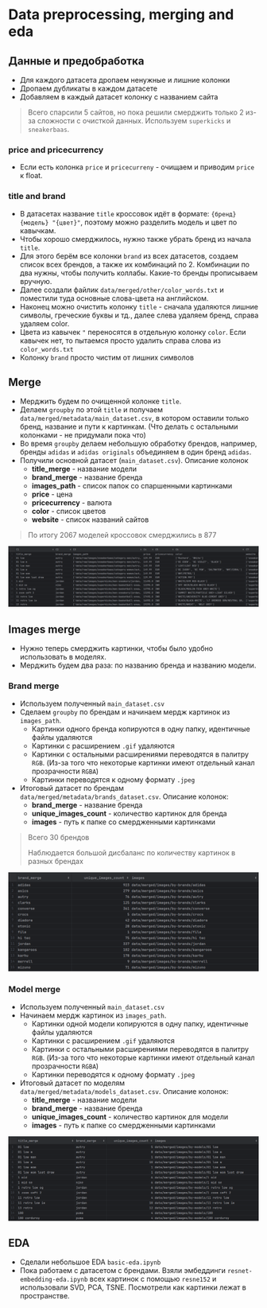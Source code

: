 # Data preprocessing, merging and eda

## Данные и предобработка

- Для каждого датасета дропаем ненужные и лишние колонки
- Дропаем дубликаты в каждом датасете
- Добавляем в каждый датасет колонку с названием сайта

> Всего спарсили 5 сайтов, но пока решили смерджить только 2 из-за сложности с очисткой данных. 
> Используем `superkicks` и `sneakerbaas`.

### price and pricecurrency

- Если есть колонка `price` и `pricecurreny` - очищаем и приводим `price` к float.

### title and brand

- В датасетах название `title` кроссовок идёт в формате: `{бренд} {модель} "{цвет}"`,
поэтому можно разделить модель и цвет по кавычкам.
- Чтобы хорошо смерджилоcь, нужно также убрать бренд из начала `title`.
- Для этого берём все колонки `brand` из всех датасетов, создаем список всех брендов, а также их комбинаций по 2.
Комбинации по два нужны, чтобы получить коллабы. Какие-то бренды прописываем вручную.
- Далее создали файлик `data/merged/other/color_words.txt` и поместили туда основные слова-цвета на английском.
- Наконец можно очистить колонку `title` - сначала удаляются лишние символы, греческие буквы и тд., далее слева удаляем бренд, справа удаляем color.
- Цвета из кавычек `"` переносятся в отдельную колонку `color`. Если кавычек нет, то пытаемся просто удалить справа слова из `color_words.txt`
- Колонку `brand` просто чистим от лишних символов

## Merge

- Мерджить будем по очищенной колонке `title`.
- Делаем `groupby` по этой `title` и получаем `data/merged/metadata/main_dataset.csv`, в котором оставили только бренд, название и пути к картинкам.
(Что делать с остальными колонками - не придумали пока что)
- Во время `groupby` делаем небольшую обработку брендов, например, бренды `adidas` и `adidas originals` объединяем в один бренд `adidas`.
- Получили основной датасет (`main_dataset.csv`). Описание колонок
  - **title_merge** - название модели
  - **brand_merge** - название бренда
  - **images_path** - список папок со спаршенными картинками
  - **price** - цена
  - **pricecurrency** - валюта
  - **color** - список цветов
  - **website** - список названий сайтов

> По итогу 2067 моделей кроссовок смерджились в 877

![img.png](img.png)

## Images merge

- Нужно теперь смерджить картинки, чтобы было удобно использовать в моделях.
- Мерджить будем два раза: по названию бренда и названию модели.

### Brand merge

- Используем полученный `main_dataset.csv`
- Сделаем `groupby` по брендам и начинаем мердж картинок из `images_path`.
  - Картинки одного бренда копируются в одну папку, идентичные файлы удаляются
  - Картинки с расширением `.gif` удаляются
  - Картинки с остальными расширениями переводятся в палитру `RGB`. (Из-за того что некоторые картинки имеют отдельный канал прозрачности `RGBA`)
  - Картинки переводятся к одному формату `.jpeg`
- Итоговый датасет по брендам `data/merged/metadata/brands_dataset.csv`. Описание колонок:
  - **brand_merge** - название бренда
  - **unique_images_count** - количество картинок для бренда
  - **images** - путь к папке со смердженными картинками 

> Всего 30 брендов
> 
> Наблюдается большой дисбаланс по количеству картинок в разных брендах

![img_1.png](img_1.png)

### Model merge

- Используем полученный `main_dataset.csv`
- Начинаем мердж картинок из `images_path`.
  - Картинки одной модели копируются в одну папку, идентичные файлы удаляются
  - Картинки с расширением `.gif` удаляются
  - Картинки с остальными расширениями переводятся в палитру `RGB`. (Из-за того что некоторые картинки имеют отдельный канал прозрачности `RGBA`)
  - Картинки переводятся к одному формату `.jpeg`
- Итоговый датасет по моделям `data/merged/metadata/models_dataset.csv`. Описание колонок:
  - **title_merge** - название модели
  - **brand_merge** - название бренда
  - **unique_images_count** - количество картинок для модели
  - **images** - путь к папке со смердженными картинками

![img_2.png](img_2.png)

## EDA

- Сделали небольшое EDA `basic-eda.ipynb`
- Пока работаем с датасетом с брендами. Взяли эмбеддинги `resnet-embedding-eda.ipynb` всех картинок c помощью `resne152` и использовали SVD, PCA, TSNE.
Посмотрели как картинки лежат в пространстве.
